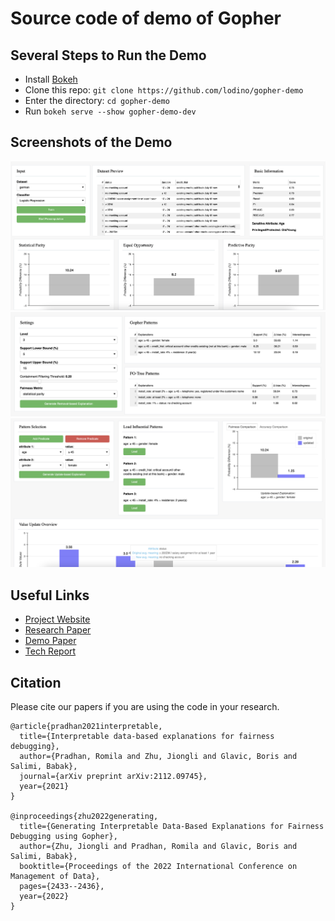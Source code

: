 # Source code of demo of Gopher

## Several Steps to Run the Demo

- Install [Bokeh](https://docs.bokeh.org/en/latest/)
- Clone this repo: ```git clone https://github.com/lodino/gopher-demo```
- Enter the directory: ```cd gopher-demo```
- Run ```bokeh serve --show gopher-demo-dev```

## Screenshots of the Demo
<img src="gopher-demo-dev/lib/PAGE1.png" alt="screenshot1" width="800"/>
<img src="gopher-demo-dev/lib/PAGE2.png" alt="screenshot2" width="800"/>
<img src="gopher-demo-dev/lib/PAGE3.png" alt="screenshot3" width="800"/>

## Useful Links

* [Project Website](https://gopher-sys.github.io/)
* [Research Paper](https://dl.acm.org/doi/10.1145/3514221.3517886)
* [Demo Paper](https://dl.acm.org/doi/abs/10.1145/3514221.3520170)
* [Tech Report](https://arxiv.org/abs/2112.09745)

## Citation
Please cite our papers if you are using the code in your research.
```
@article{pradhan2021interpretable,
  title={Interpretable data-based explanations for fairness debugging},
  author={Pradhan, Romila and Zhu, Jiongli and Glavic, Boris and Salimi, Babak},
  journal={arXiv preprint arXiv:2112.09745},
  year={2021}
}

@inproceedings{zhu2022generating,
  title={Generating Interpretable Data-Based Explanations for Fairness Debugging using Gopher},
  author={Zhu, Jiongli and Pradhan, Romila and Glavic, Boris and Salimi, Babak},
  booktitle={Proceedings of the 2022 International Conference on Management of Data},
  pages={2433--2436},
  year={2022}
}
```
